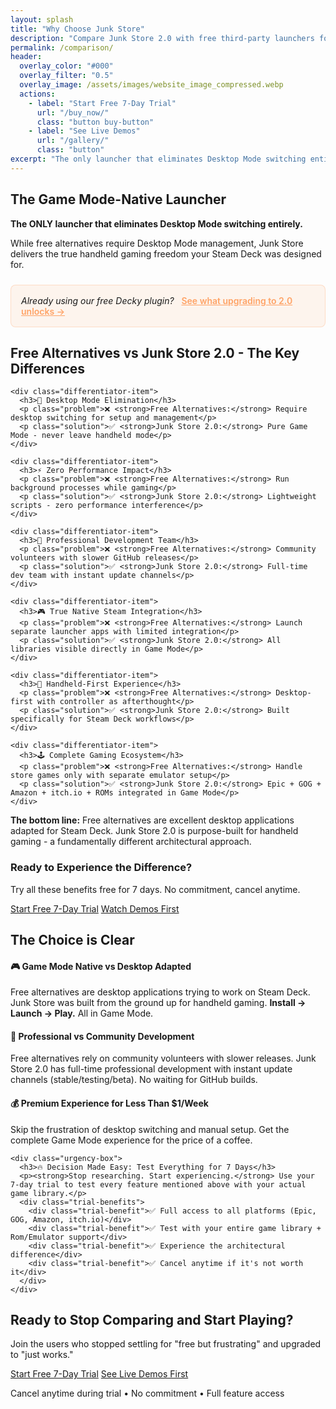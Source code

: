 ```yaml
---
layout: splash
title: "Why Choose Junk Store"
description: "Compare Junk Store 2.0 with free third-party launchers for Epic, GOG, Amazon & itch.io games. Discover the Game Mode-native difference."
permalink: /comparison/
header:
  overlay_color: "#000"
  overlay_filter: "0.5"
  overlay_image: /assets/images/website_image_compressed.webp
  actions:
    - label: "Start Free 7-Day Trial"
      url: "/buy_now/"
      class: "button buy-button"
    - label: "See Live Demos"
      url: "/gallery/"
      class: "button"
excerpt: "The only launcher that eliminates Desktop Mode switching entirely - discover the Game Mode-native difference"
---
```



<section class="comparison-hero">
  <h1>The Game Mode-Native Launcher</h1>
  <p class="lead-text"><strong>The ONLY launcher that eliminates Desktop Mode switching entirely.</strong></p>
  <p>While free alternatives require Desktop Mode management, Junk Store delivers the true handheld gaming freedom your Steam Deck was designed for.</p>

  <div class="hero-upgrade-link" style="background: rgba(255, 163, 102, 0.1); border: 1px solid rgba(255, 163, 102, 0.3); border-radius: 8px; padding: 1rem; margin-top: 1.5rem;">
    <p style="margin: 0;"><em>Already using our free Decky plugin?</em> &nbsp;&nbsp;<a href="/upgrade/" style="color: #ffa366; font-weight: 600; text-decoration: underline;">See what upgrading to 2.0 unlocks →</a></p>
  </div>
</section>

<section class="major-differentiators">
  <h2>Free Alternatives vs Junk Store 2.0 - The Key Differences</h2>
  <div class="differentiator-grid">

    <div class="differentiator-item">
      <h3>🎯 Desktop Mode Elimination</h3>
      <p class="problem">❌ <strong>Free Alternatives:</strong> Require desktop switching for setup and management</p>
      <p class="solution">✅ <strong>Junk Store 2.0:</strong> Pure Game Mode - never leave handheld mode</p>
    </div>

    <div class="differentiator-item">
      <h3>⚡ Zero Performance Impact</h3>
      <p class="problem">❌ <strong>Free Alternatives:</strong> Run background processes while gaming</p>
      <p class="solution">✅ <strong>Junk Store 2.0:</strong> Lightweight scripts - zero performance interference</p>
    </div>

    <div class="differentiator-item">
      <h3>🚀 Professional Development Team</h3>
      <p class="problem">❌ <strong>Free Alternatives:</strong> Community volunteers with slower GitHub releases</p>
      <p class="solution">✅ <strong>Junk Store 2.0:</strong> Full-time dev team with instant update channels</p>
    </div>

    <div class="differentiator-item">
      <h3>🎮 True Native Steam Integration</h3>
      <p class="problem">❌ <strong>Free Alternatives:</strong> Launch separate launcher apps with limited integration</p>
      <p class="solution">✅ <strong>Junk Store 2.0:</strong> All libraries visible directly in Game Mode</p>
    </div>

    <div class="differentiator-item">
      <h3>🎲 Handheld-First Experience</h3>
      <p class="problem">❌ <strong>Free Alternatives:</strong> Desktop-first with controller as afterthought</p>
      <p class="solution">✅ <strong>Junk Store 2.0:</strong> Built specifically for Steam Deck workflows</p>
    </div>

    <div class="differentiator-item">
      <h3>🕹️ Complete Gaming Ecosystem</h3>
      <p class="problem">❌ <strong>Free Alternatives:</strong> Handle store games only with separate emulator setup</p>
      <p class="solution">✅ <strong>Junk Store 2.0:</strong> Epic + GOG + Amazon + itch.io + ROMs integrated in Game Mode</p>
    </div>

  </div>

  <div class="differentiator-conclusion">
    <p><strong>The bottom line:</strong> Free alternatives are excellent desktop applications adapted for Steam Deck. Junk Store 2.0 is purpose-built for handheld gaming - a fundamentally different architectural approach.</p>
  </div>

  <div class="primary-cta">
    <h3>Ready to Experience the Difference?</h3>
    <p>Try all these benefits free for 7 days. No commitment, cancel anytime.</p>
    <div class="cta-buttons">
      <a href="/buy_now/" class="button buy-button large">Start Free 7-Day Trial</a>
      <a href="/gallery/" class="button button-secondary">Watch Demos First</a>
    </div>
  </div>

</section>





<section class="decision-section" id="decision-time">
  <div class="decision-box">
    <h2>The Choice is Clear</h2>
    <div class="decision-points">
      <div class="decision-point">
        <h4>🎮 <strong>Game Mode Native vs Desktop Adapted</strong></h4>
        <p>Free alternatives are desktop applications trying to work on Steam Deck. Junk Store was built from the ground up for handheld gaming. <strong>Install → Launch → Play.</strong> All in Game Mode.</p>
      </div>
      <div class="decision-point">
        <h4>🚀 <strong>Professional vs Community Development</strong></h4>
        <p>Free alternatives rely on community volunteers with slower releases. Junk Store 2.0 has full-time professional development with instant update channels (stable/testing/beta). No waiting for GitHub builds.</p>
      </div>
      <div class="decision-point">
        <h4>💰 <strong>Premium Experience for Less Than $1/Week</strong></h4>
        <p>Skip the frustration of desktop switching and manual setup. Get the complete Game Mode experience for the price of a coffee.</p>
      </div>
    </div>

    <div class="urgency-box">
      <h3>🔥 Decision Made Easy: Test Everything for 7 Days</h3>
      <p><strong>Stop researching. Start experiencing.</strong> Use your 7-day trial to test every feature mentioned above with your actual game library.</p>
      <div class="trial-benefits">
        <div class="trial-benefit">✅ Full access to all platforms (Epic, GOG, Amazon, itch.io)</div>
        <div class="trial-benefit">✅ Test with your entire game library + Rom/Emulator support</div>
        <div class="trial-benefit">✅ Experience the architectural difference</div>
        <div class="trial-benefit">✅ Cancel anytime if it's not worth it</div>
      </div>
    </div>
  </div>
</section>

<section class="trial-cta" id="trial">
  <div class="cta-box">
    <h2>Ready to Stop Comparing and Start Playing?</h2>
    <p>Join the users who stopped settling for "free but frustrating" and upgraded to "just works."</p>
    <div class="cta-buttons">
      <a href="/buy_now/" class="button buy-button large" data-event="click" data-category="conversion" data-action="trial_signup" data-label="comparison_page_bottom">Start Free 7-Day Trial</a>
      <a href="/gallery/" class="button large" data-event="click" data-category="engagement" data-action="view_gallery" data-label="comparison_page_bottom">See Live Demos First</a>
    </div>
    <p class="guarantee">Cancel anytime during trial • No commitment • Full feature access</p>
  </div>
</section>


<script>
function restartGif(container) {
  const gif = container.querySelector("img");
  if (gif) {
    const src = gif.getAttribute("src").split("?")[0];
    gif.setAttribute("src", `${src}?t=${Date.now()}`);
  }
}

// Improve mobile GIF popup positioning
document.addEventListener('DOMContentLoaded', function() {
  const hoverPopups = document.querySelectorAll('.hover-popup');
  
  hoverPopups.forEach(popup => {
    popup.addEventListener('mouseenter', function() {
      const gifPopup = this.querySelector('.gif-popup');
      if (gifPopup && window.innerWidth <= 768) {
        // On mobile, position popups more carefully
        const rect = this.getBoundingClientRect();
        const scrollY = window.scrollY;
        
        gifPopup.style.position = 'fixed';
        gifPopup.style.top = '10px';
        gifPopup.style.left = '50%';
        gifPopup.style.transform = 'translateX(-50%)';
      }
    });
  });

});
</script>